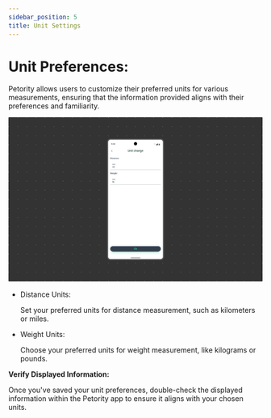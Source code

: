 ```yaml
---
sidebar_position: 5
title: Unit Settings
---
```


# Unit Preferences:
Petority allows users to customize their preferred units for various measurements, ensuring that the information provided aligns with their preferences and familiarity.

![units](/img/setting/Unit-Settings.jpg)

+ Distance Units:

	Set your preferred units for distance measurement, such as kilometers or miles.

+ Weight Units:

	Choose your preferred units for weight measurement, like kilograms or pounds.

**Verify Displayed Information:**

Once you've saved your unit preferences, double-check the displayed information within the Petority app to ensure it aligns with your chosen units.
